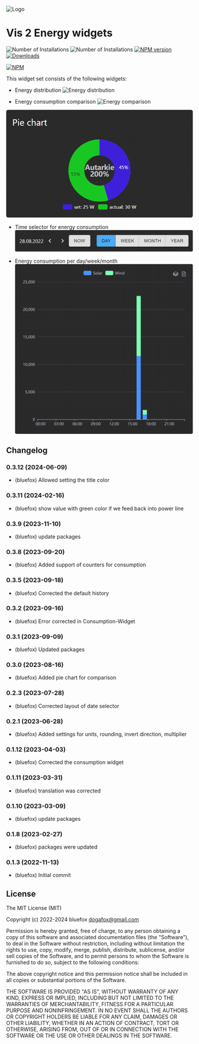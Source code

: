 ![Logo](admin/vis-2-widgets-energy.png)
# Vis 2 Energy widgets

![Number of Installations](http://iobroker.live/badges/vis-2-widgets-energy-installed.svg) ![Number of Installations](http://iobroker.live/badges/vis-2-widgets-energy-stable.svg) [![NPM version](http://img.shields.io/npm/v/iobroker.vis-2-widgets-energy.svg)](https://www.npmjs.com/package/iobroker.vis-2-widgets-energy)
[![Downloads](https://img.shields.io/npm/dm/iobroker.vis-2-widgets-energy.svg)](https://www.npmjs.com/package/iobroker.vis-2-widgets-energy)

[![NPM](https://nodei.co/npm/iobroker.vis-2-widgets-energy.png?downloads=true)](https://nodei.co/npm/iobroker.vis-2-widgets-energy/)

This widget set consists of the following widgets:
- Energy distribution
![Energy distribution](img/distribution.png)

- Energy consumption comparison
![Energy comparison](img/comparison.png)
 
![Pie chart](img/pie.png)

- Time selector for energy consumption
![Time selector](img/timeSelector.png)

- Energy consumption per day/week/month
![Energy consumption](img/consumption.png)

<!--
    ### **WORK IN PROGRESS**
-->
## Changelog
### 0.3.12 (2024-06-09)
* (bluefox) Allowed setting the title color

### 0.3.11 (2024-02-16)
* (bluefox) show value with green color if we feed back into power line

### 0.3.9 (2023-11-10)
* (bluefox) update packages

### 0.3.8 (2023-09-20)
* (bluefox) Added support of counters for consumption

### 0.3.5 (2023-09-18)
* (bluefox) Corrected the default history

### 0.3.2 (2023-09-16)
* (bluefox) Error corrected in Consumption-Widget

### 0.3.1 (2023-09-09)
* (bluefox) Updated packages

### 0.3.0 (2023-08-16)
* (bluefox) Added pie chart for comparison

### 0.2.3 (2023-07-28)
* (bluefox) Corrected layout of date selector

### 0.2.1 (2023-06-28)
* (bluefox) Added settings for units, rounding, invert direction, multiplier

### 0.1.12 (2023-04-03)
* (bluefox) Corrected the consumption widget

### 0.1.11 (2023-03-31)
* (bluefox) translation was corrected

### 0.1.10 (2023-03-09)
* (bluefox) update packages

### 0.1.8 (2023-02-27)
* (bluefox) packages were updated

### 0.1.3 (2022-11-13)
* (bluefox) Initial commit

## License
The MIT License (MIT)

Copyright (c) 2022-2024 bluefox <dogafox@gmail.com>

Permission is hereby granted, free of charge, to any person obtaining a copy
of this software and associated documentation files (the "Software"), to deal
in the Software without restriction, including without limitation the rights
to use, copy, modify, merge, publish, distribute, sublicense, and/or sell
copies of the Software, and to permit persons to whom the Software is
furnished to do so, subject to the following conditions:

The above copyright notice and this permission notice shall be included in
all copies or substantial portions of the Software.

THE SOFTWARE IS PROVIDED "AS IS", WITHOUT WARRANTY OF ANY KIND, EXPRESS OR
IMPLIED, INCLUDING BUT NOT LIMITED TO THE WARRANTIES OF MERCHANTABILITY,
FITNESS FOR A PARTICULAR PURPOSE AND NONINFRINGEMENT. IN NO EVENT SHALL THE
AUTHORS OR COPYRIGHT HOLDERS BE LIABLE FOR ANY CLAIM, DAMAGES OR OTHER
LIABILITY, WHETHER IN AN ACTION OF CONTRACT, TORT OR OTHERWISE, ARISING FROM,
OUT OF OR IN CONNECTION WITH THE SOFTWARE OR THE USE OR OTHER DEALINGS IN
THE SOFTWARE.
